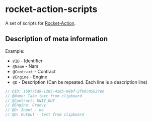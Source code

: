 # rocket-action-scripts

A set of scripts for [Rocket-Action](https://github.com/ezhov-da/rocket-action).

## Description of meta information

Example:

- `@ID` - Identifier
- `@Name` - Nam
- `@Contract` - Contract
- `@Engine` - Engine
- `@D` - Description (Can be repeated. Each line is a description line)

```java
// @ID: 168775d9-1205-4285-99bf-2f69c05627e6
// @Name: Take text from clipboard
// @Contract: UNIT_OUT
// @Engine: Groovy
// @D: Input - no
// @D: Output - text from clipboard
```